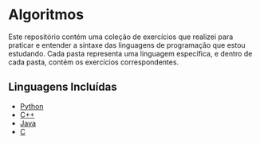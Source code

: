 # Algoritmos
Este repositório contém uma coleção de exercícios que realizei para praticar e entender a sintaxe das linguagens de programação que estou estudando. Cada pasta representa uma linguagem específica, e dentro de cada pasta, contém os exercícios correspondentes.

## Linguagens Incluídas

- [Python](./Python)
- [C++](./cpp)
- [Java](./Java)
- [C](./C)

